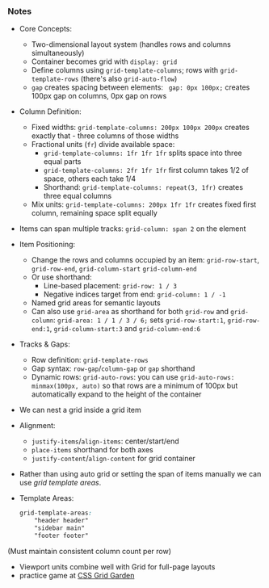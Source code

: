 ### Notes

- Core Concepts:
  - Two-dimensional layout system (handles rows and columns simultaneously)
  - Container becomes grid with `display: grid`
  - Define columns using `grid-template-columns`; rows with `grid-template-rows` (there's also `grid-auto-flow`)
  -  `gap` creates spacing between elements: ` gap: 0px 100px;` creates 100px gap on columns, 0px gap on rows

- Column Definition:
  - Fixed widths: `grid-template-columns: 200px 100px 200px` creates exactly that - three columns of those widths
  - Fractional units (`fr`) divide available space: 
      - `grid-template-columns: 1fr 1fr 1fr` splits space into three equal parts
      - `grid-template-columns: 2fr 1fr 1fr` first column takes 1/2 of space, others each take 1/4
      - Shorthand: `grid-template-columns: repeat(3, 1fr)` creates three equal columns
  - Mix units: `grid-template-columns: 200px 1fr 1fr` creates fixed first column, remaining space split equally

- Items can span multiple tracks: `grid-column: span 2` on the element

- Item Positioning:
  - Change the rows and columns occupied by an item: `grid-row-start`, `grid-row-end`, `grid-column-start` `grid-column-end`
  - Or use shorthand:
    - Line-based placement: `grid-row: 1 / 3`
    - Negative indices target from end: `grid-column: 1 / -1`
  - Named grid areas for semantic layouts
  - Can also use `grid-area` as shorthand for both `grid-row` and `grid-column`: `grid-area: 1 / 1 / 3 / 6;` sets `grid-row-start:1`, `grid-row-end:1`, `grid-column-start:3` and `grid-column-end:6`

- Tracks & Gaps:
  - Row definition: `grid-template-rows`
  - Gap syntax: `row-gap`/`column-gap` or `gap` shorthand
  - Dynamic rows: `grid-auto-rows`: you can use `grid-auto-rows: minmax(100px, auto)` so that rows are a minimum of 100px but automatically expand to the height of the container

- We can nest a grid inside a grid item

- Alignment:
  - `justify-items`/`align-items`: center/start/end
  - `place-items` shorthand for both axes
  - `justify-content`/`align-content` for grid container

- Rather than using auto grid or setting the span of items manually we can use *grid template areas*.
- Template Areas:
  ```css
  grid-template-areas:
      "header header"
      "sidebar main"
      "footer footer"
  ```
(Must maintain consistent column count per row)


- Viewport units combine well with Grid for full-page layouts
- practice game at [CSS Grid Garden](http://cssgridgarden.com/)